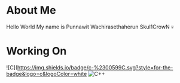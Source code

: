 About Me
=============
Hello World
My name is Punnawit Wachirasethaherun
Skul1CrowN 💀

Working On
=============
![C](https://img.shields.io/badge/c-%2300599C.svg?style=for-the-badge&logo=c&logoColor=white 	![C++](https://img.shields.io/badge/c++-%2300599C.svg?style=for-the-badge&logo=c%2B%2B&logoColor=white)
